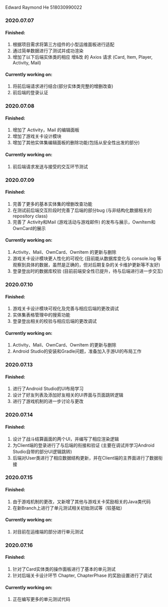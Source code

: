 Edward Raymond He 518030990022

### 2020.07.07

#### Finished: 

1. 根据项目需求将第三方组件的小型运维面板进行适配
2. 通过简单数据进行了测试并成功渲染
3. 增加了以下后端实体类的相应 增&改 的 Axios 请求
   (Card, Item, Player, Activity, Mail)

#### Currently working on:

1. 将前后端请求进行结合(部分实体类完整的增删改查)
2. 前后端的登录认证

### 2020.07.08

#### Finished: 

1. 增加了 Activity，Mail 的编辑面板
2. 增加了游戏关卡设计模块
3. 增加了其他实体集编辑面板的删除功能(包括从安全性出发的部分)

#### Currently working on:

1. 前后端请求发送与接受的交互环节测试

### 2020.07.09

#### Finished: 

1. 完善了更多的基本实体集的增删改查功能
2. 在测试前后端交互阶段时完善了后端的部分bug (与非结构化数据相关的 repository class)
3. 完善了 Activity和Mail (游戏活动与游戏邮件) 的发布与展示，OwnItem和OwnCard的展示

#### Currently working on:

1. Activity、Mail、OwnCard、OwnItem 的更新与删除
2. 游戏关卡设计模块更人性化的可视化 (目前能从数据库变化与 console.log 等观察到具体的数据，虽然是正确的，但对后期复杂的关卡维护更新等不友好)
3. 登录登出时的数据库校验 (目前前端安全性已提升，待与后端进行进一步交互)

### 2020.07.10

#### Finished: 

1. 游戏关卡设计模块可视化及完善与相应后端的更改调试
2. 实体集表格管理中的搜索功能
3. 登录登出相关的校验与相应后端的更改调试

#### Currently working on:

1. Activity、Mail、OwnCard、OwnItem 的更新与删除
2. Android Studio的安装和Gradle问题，准备加入手游UI的布局工作

### 2020.07.13

#### Finished: 

1. 进行了Android Studio的UI布局学习
2. 设计了好友列表及添加好友相关的UI界面与页面跳转逻辑
3. 进行了游戏机制的进一步讨论与更改

### 2020.07.14

#### Finished: 

1. 设计了战斗结算画面的两个UI，并编写了相应渲染逻辑
2. 为Client端的登录进行了与后端的衔接和验证 (主要在调试并学习Android Studio自带的部分UI逻辑跳转)
3. 后端对User类进行了相应数据结构更新，并在Client端的主界面进行了数据衔接

### 2020.07.15

#### Finished: 

1. 由于游戏机制的更改，又新增了其他与游戏关卡奖励相关的Java类代码
2. 在新Branch上进行了单元测试相关初始测试等（较基础）

#### Currently working on:

1. 对目前在运维端的部分进行单元测试

### 2020.07.16

#### Finished: 

1. 针对了Card实体类的操作面板进行了基本的单元测试
2. 针对后端关卡设计环节 Chapter, ChapterPhase 的奖励设置进行了调试

#### Currently working on:

1. 正在编写更多的单元测试代码